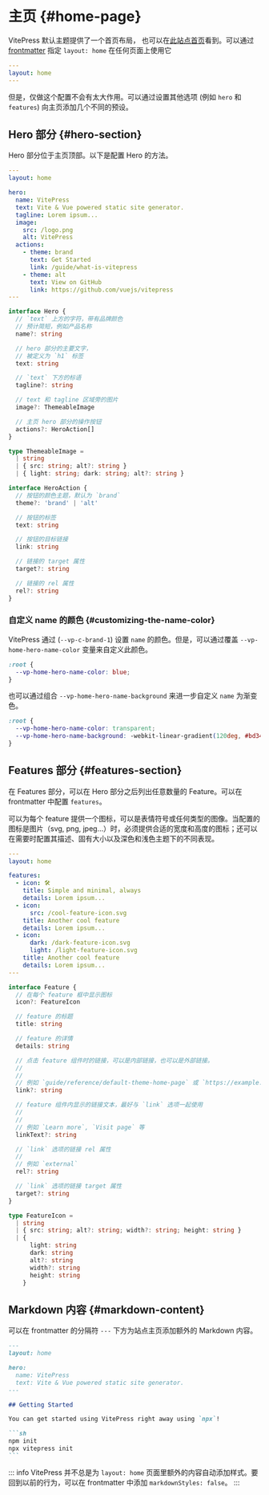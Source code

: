 # 主页 {#home-page}

VitePress 默认主题提供了一个首页布局，
也可以在[此站点首页](../)看到。可以通过 [frontmatter](./frontmatter-config) 指定 `layout: home` 在任何页面上使用它

```yaml
---
layout: home
---
```

但是，仅做这个配置不会有太大作用。可以通过设置其他选项 (例如 `hero` 和 `features`) 向主页添加几个不同的预设。

## Hero 部分 {#hero-section}

Hero 部分位于主页顶部。以下是配置 Hero 的方法。

```yaml
---
layout: home

hero:
  name: VitePress
  text: Vite & Vue powered static site generator.
  tagline: Lorem ipsum...
  image:
    src: /logo.png
    alt: VitePress
  actions:
    - theme: brand
      text: Get Started
      link: /guide/what-is-vitepress
    - theme: alt
      text: View on GitHub
      link: https://github.com/vuejs/vitepress
---
```

```ts
interface Hero {
  // `text` 上方的字符，带有品牌颜色
  // 预计简短，例如产品名称
  name?: string

  // hero 部分的主要文字，
  // 被定义为 `h1` 标签
  text: string

  // `text` 下方的标语
  tagline?: string

  // text 和 tagline 区域旁的图片
  image?: ThemeableImage

  // 主页 hero 部分的操作按钮
  actions?: HeroAction[]
}

type ThemeableImage =
  | string
  | { src: string; alt?: string }
  | { light: string; dark: string; alt?: string }

interface HeroAction {
  // 按钮的颜色主题，默认为 `brand`
  theme?: 'brand' | 'alt'

  // 按钮的标签
  text: string

  // 按钮的目标链接
  link: string

  // 链接的 target 属性
  target?: string

  // 链接的 rel 属性
  rel?: string
}
```

### 自定义 name 的颜色 {#customizing-the-name-color}

VitePress 通过 (`--vp-c-brand-1`) 设置 `name` 的颜色。但是，可以通过覆盖 `--vp-home-hero-name-color` 变量来自定义此颜色。

```css
:root {
  --vp-home-hero-name-color: blue;
}
```

也可以通过组合 `--vp-home-hero-name-background` 来进一步自定义 `name` 为渐变色。

```css
:root {
  --vp-home-hero-name-color: transparent;
  --vp-home-hero-name-background: -webkit-linear-gradient(120deg, #bd34fe, #41d1ff);
}
```

## Features 部分 {#features-section}

在 Features 部分，可以在 Hero 部分之后列出任意数量的 Feature。可以在 frontmatter 中配置  `features`。

可以为每个 feature 提供一个图标，可以是表情符号或任何类型的图像。当配置的图标是图片（svg, png, jpeg...）时，必须提供合适的宽度和高度的图标；还可以在需要时配置其描述、固有大小以及深色和浅色主题下的不同表现。

```yaml
---
layout: home

features:
  - icon: 🛠️
    title: Simple and minimal, always
    details: Lorem ipsum...
  - icon:
      src: /cool-feature-icon.svg
    title: Another cool feature
    details: Lorem ipsum...
  - icon:
      dark: /dark-feature-icon.svg
      light: /light-feature-icon.svg
    title: Another cool feature
    details: Lorem ipsum...
---
```

```ts
interface Feature {
  // 在每个 feature 框中显示图标
  icon?: FeatureIcon

  // feature 的标题
  title: string

  // feature 的详情
  details: string

  // 点击 feature 组件时的链接，可以是内部链接，也可以是外部链接。
  //
  //
  // 例如 `guide/reference/default-theme-home-page` 或 `https://example.com`
  link?: string

  // feature 组件内显示的链接文本，最好与 `link` 选项一起使用
  //
  //
  // 例如 `Learn more`, `Visit page` 等
  linkText?: string

  // `link` 选项的链接 rel 属性
  //
  // 例如 `external`
  rel?: string

  // `link` 选项的链接 target 属性
  target?: string
}

type FeatureIcon =
  | string
  | { src: string; alt?: string; width?: string; height: string }
  | {
      light: string
      dark: string
      alt?: string
      width?: string
      height: string
    }
```

## Markdown 内容 {#markdown-content}

可以在 frontmatter 的分隔符 `---` 下方为站点主页添加额外的 Markdown 内容。

````md
---
layout: home

hero:
  name: VitePress
  text: Vite & Vue powered static site generator.
---

## Getting Started

You can get started using VitePress right away using `npx`!

```sh
npm init
npx vitepress init
```
````

::: info
VitePress 并不总是为 `layout: home` 页面里额外的内容自动添加样式。要回到以前的行为，可以在 frontmatter 中添加 `markdownStyles: false`。
:::
